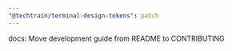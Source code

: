```yaml
---
"@techtrain/terminal-design-tokens": patch
---
```


docs: Move development guide from README to CONTRIBUTING